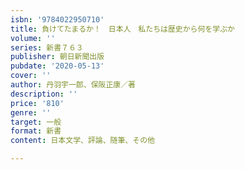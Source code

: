 ```yaml
---
isbn: '9784022950710'
title: 負けてたまるか！　日本人　私たちは歴史から何を学ぶか
volume: ''
series: 新書７６３
publisher: 朝日新聞出版
pubdate: '2020-05-13'
cover: ''
author: 丹羽宇一郎、保阪正康／著
description: ''
price: '810'
genre: ''
target: 一般
format: 新書
content: 日本文学、評論、随筆、その他

---
```

